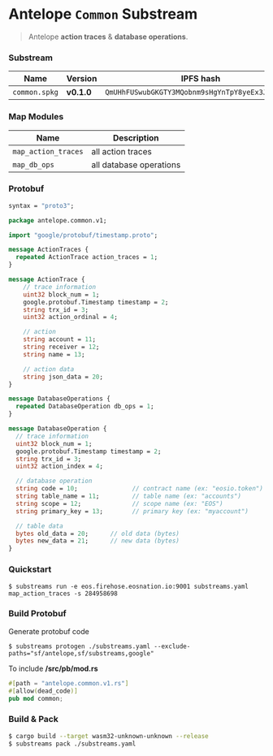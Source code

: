 # Antelope `Common` Substream

> Antelope **action traces** & **database operations**.

### Substream

| Name                | Version     | IPFS hash |
|---------------------|-------------|-----------|
| `common.spkg`       | **v0.1.0**  | `QmUHhFUSwubGKGTY3MQobnm9sHgYnTpY8yeEx3JUxYjSX1`

### Map Modules

| Name                  | Description
|-----------------------|--------------------------------------|
| `map_action_traces`   | all action traces
| `map_db_ops`          | all database operations

### Protobuf

```proto
syntax = "proto3";

package antelope.common.v1;

import "google/protobuf/timestamp.proto";

message ActionTraces {
  repeated ActionTrace action_traces = 1;
}

message ActionTrace {
    // trace information
    uint32 block_num = 1;
    google.protobuf.Timestamp timestamp = 2;
    string trx_id = 3;
    uint32 action_ordinal = 4;

    // action
    string account = 11;
    string receiver = 12;
    string name = 13;

    // action data
    string json_data = 20;
}

message DatabaseOperations {
  repeated DatabaseOperation db_ops = 1;
}

message DatabaseOperation {
  // trace information
  uint32 block_num = 1;
  google.protobuf.Timestamp timestamp = 2;
  string trx_id = 3;
  uint32 action_index = 4;

  // database operation
  string code = 10;               // contract name (ex: "eosio.token")
  string table_name = 11;         // table name (ex: "accounts")
  string scope = 12;              // scope name (ex: "EOS")
  string primary_key = 13;        // primary key (ex: "myaccount")

  // table data
  bytes old_data = 20;      // old data (bytes)
  bytes new_data = 21;      // new data (bytes)
}
```

### Quickstart

```
$ substreams run -e eos.firehose.eosnation.io:9001 substreams.yaml map_action_traces -s 284958698
```

### Build Protobuf

Generate protobuf code

```
$ substreams protogen ./substreams.yaml --exclude-paths="sf/antelope,sf/substreams,google"
```

To include **/src/pb/mod.rs**

```rs
#[path = "antelope.common.v1.rs"]
#[allow(dead_code)]
pub mod common;
```

### Build & Pack

```bash
$ cargo build --target wasm32-unknown-unknown --release
$ substreams pack ./substreams.yaml
```
